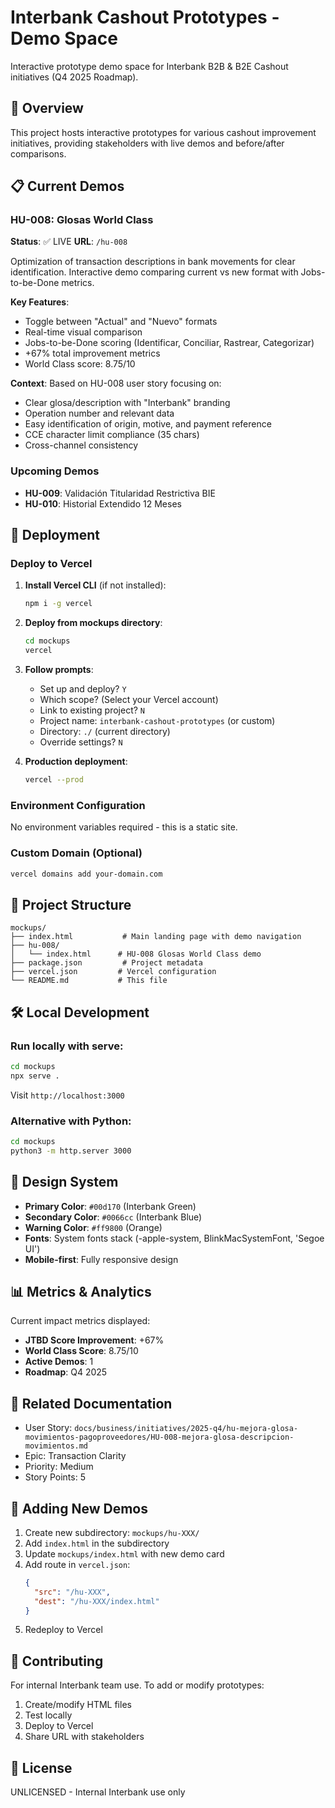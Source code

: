 # Interbank Cashout Prototypes - Demo Space

Interactive prototype demo space for Interbank B2B & B2E Cashout initiatives (Q4 2025 Roadmap).

## 🎯 Overview

This project hosts interactive prototypes for various cashout improvement initiatives, providing stakeholders with live demos and before/after comparisons.

## 📋 Current Demos

### HU-008: Glosas World Class
**Status**: ✅ LIVE
**URL**: `/hu-008`

Optimization of transaction descriptions in bank movements for clear identification. Interactive demo comparing current vs new format with Jobs-to-be-Done metrics.

**Key Features**:
- Toggle between "Actual" and "Nuevo" formats
- Real-time visual comparison
- Jobs-to-be-Done scoring (Identificar, Conciliar, Rastrear, Categorizar)
- +67% total improvement metrics
- World Class score: 8.75/10

**Context**: Based on HU-008 user story focusing on:
- Clear glosa/description with "Interbank" branding
- Operation number and relevant data
- Easy identification of origin, motive, and payment reference
- CCE character limit compliance (35 chars)
- Cross-channel consistency

### Upcoming Demos
- **HU-009**: Validación Titularidad Restrictiva BIE
- **HU-010**: Historial Extendido 12 Meses

## 🚀 Deployment

### Deploy to Vercel

1. **Install Vercel CLI** (if not installed):
   ```bash
   npm i -g vercel
   ```

2. **Deploy from mockups directory**:
   ```bash
   cd mockups
   vercel
   ```

3. **Follow prompts**:
   - Set up and deploy? `Y`
   - Which scope? (Select your Vercel account)
   - Link to existing project? `N`
   - Project name: `interbank-cashout-prototypes` (or custom)
   - Directory: `./` (current directory)
   - Override settings? `N`

4. **Production deployment**:
   ```bash
   vercel --prod
   ```

### Environment Configuration

No environment variables required - this is a static site.

### Custom Domain (Optional)

```bash
vercel domains add your-domain.com
```

## 📁 Project Structure

```
mockups/
├── index.html           # Main landing page with demo navigation
├── hu-008/
│   └── index.html      # HU-008 Glosas World Class demo
├── package.json         # Project metadata
├── vercel.json         # Vercel configuration
└── README.md           # This file
```

## 🛠️ Local Development

### Run locally with serve:
```bash
cd mockups
npx serve .
```

Visit `http://localhost:3000`

### Alternative with Python:
```bash
cd mockups
python3 -m http.server 3000
```

## 🎨 Design System

- **Primary Color**: `#00d170` (Interbank Green)
- **Secondary Color**: `#0066cc` (Interbank Blue)
- **Warning Color**: `#ff9800` (Orange)
- **Fonts**: System fonts stack (-apple-system, BlinkMacSystemFont, 'Segoe UI')
- **Mobile-first**: Fully responsive design

## 📊 Metrics & Analytics

Current impact metrics displayed:
- **JTBD Score Improvement**: +67%
- **World Class Score**: 8.75/10
- **Active Demos**: 1
- **Roadmap**: Q4 2025

## 🔗 Related Documentation

- User Story: `docs/business/initiatives/2025-q4/hu-mejora-glosa-movimientos-pagoproveedores/HU-008-mejora-glosa-descripcion-movimientos.md`
- Epic: Transaction Clarity
- Priority: Medium
- Story Points: 5

## 📝 Adding New Demos

1. Create new subdirectory: `mockups/hu-XXX/`
2. Add `index.html` in the subdirectory
3. Update `mockups/index.html` with new demo card
4. Add route in `vercel.json`:
   ```json
   {
     "src": "/hu-XXX",
     "dest": "/hu-XXX/index.html"
   }
   ```
5. Redeploy to Vercel

## 🤝 Contributing

For internal Interbank team use. To add or modify prototypes:
1. Create/modify HTML files
2. Test locally
3. Deploy to Vercel
4. Share URL with stakeholders

## 📄 License

UNLICENSED - Internal Interbank use only
